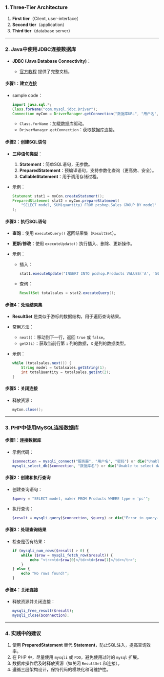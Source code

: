 

### **1. Three-Tier Architecture**

  1. **First tier**（Cilent, user-interface）
  2. **Second tier**（application）
  3. **Third tier**（database server）


---

### **2. Java中使用JDBC连接数据库**
- **JDBC (Java Database Connectivity)**：

  - [官方教程](http://docs.oracle.com/javase/tutorial/jdbc/basics/) 提供了完整文档。

#### **步骤1：建立连接**
- sample code：
  ```java
  import java.sql.*;
  Class.forName("com.mysql.jdbc.Driver");
  Connection myCon = DriverManager.getConnection("数据库URL", "用户名", "密码");
  ```
  - `Class.forName`：加载数据库驱动。
  - `DriverManager.getConnection`：获取数据库连接。

#### **步骤2：创建SQL语句**
- **三种语句类型**：
  1. **Statement**：简单SQL语句，无参数。
  2. **PreparedStatement**：预编译语句，支持参数化查询（更高效、安全）。
  3. **CallableStatement**：用于调用存储过程。

- 示例：
  ```java
  Statement stat1 = myCon.createStatement();
  PreparedStatement stat2 = myCon.prepareStatement(
      "SELECT model, SUM(quantity) FROM pcshop.Sales GROUP BY model"
  );
  ```

#### **步骤3：执行SQL语句**
- **查询**：使用 `executeQuery()` 返回结果集（`ResultSet`）。
- **更新/修改**：使用 `executeUpdate()` 执行插入、删除、更新操作。

- 示例：
  - 插入：
    ```java
    stat1.executeUpdate("INSERT INTO pcshop.Products VALUES('A', '5001', 'pc')");
    ```
  - 查询：
    ```java
    ResultSet totalsales = stat2.executeQuery();
    ```

#### **步骤4：处理结果集**
- **ResultSet** 是类似于游标的数据结构，用于遍历查询结果。
- 常用方法：
  - `next()`：移动到下一行，返回 `true` 或 `false`。
  - `getX(i)`：获取当前行第 `i` 列的数据，`X` 是列的数据类型。

- 示例：
  ```java
  while (totalsales.next()) {
      String model = totalsales.getString(1);
      int totalQuantity = totalsales.getInt(2);
  }
  ```

#### **步骤5：关闭连接**
- 释放资源：
  ```java
  myCon.close();
  ```

---

### **3. PHP中使用MySQL连接数据库**
#### **步骤1：连接数据库**
- 示例代码：
  ```php
  $connection = mysqli_connect("服务器", "用户名", "密码") or die("Unable to connect!");
  mysqli_select_db($connection, "数据库名") or die("Unable to select database!");
  ```

#### **步骤2：创建和执行查询**
- 创建查询语句：
  ```php
  $query = "SELECT model, maker FROM Products WHERE type = 'pc'";
  ```
- 执行查询：
  ```php
  $result = mysqli_query($connection, $query) or die("Error in query.");
  ```

#### **步骤3：处理查询结果**
- 检查是否有结果：
  ```php
  if (mysqli_num_rows($result) > 0) {
      while ($row = mysqli_fetch_row($result)) {
          echo "<tr><td>$row[0]</td><td>$row[1]</td></tr>";
      }
  } else {
      echo "No rows found!";
  }
  ```

#### **步骤4：关闭连接**
- 释放资源并关闭连接：
  ```php
  mysqli_free_result($result);
  mysqli_close($connection);
  ```

---

### **4. 实践中的建议**
1. 使用 **PreparedStatement** 替代 **Statement**，防止SQL注入，提高查询效率。
2. 在 PHP 中，尽量使用 `mysqli` 或 `PDO`，避免使用过时的 `mysql` 扩展。
3. 数据库操作后及时释放资源（如关闭 `ResultSet` 和连接）。
4. 遵循三层架构设计，保持代码的模块化和可维护性。

